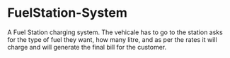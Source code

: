 # FuelStation-System
A Fuel Station charging system. The vehicale has to go to the station asks for the type of fuel they want, how many litre, and as per the rates it will charge and will generate the final bill for the customer.
